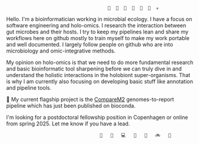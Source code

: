 ```
                                      🦠  🧫  🔬  👾  🧪  💉  ☣ 
```
Hello. I'm a bioinformatician working in microbial ecology. I have a focus on software engineering and holo-omics. I research the interaction between gut microbes and their hosts. I try to keep my pipelines lean and share my workflows here on github mostly to train myself to make my work portable and well documented. I largely follow people on github who are into microbiology and omic-integrative methods.

My opinion on holo-omics is that we need to do more fundamental research and basic bioinformatic tool sharpening before we can truly dive in and understand the holistic interactions in the holobiont super-organisms. That is why I am currently also focusing on developing basic stuff like annotation and pipeline tools.

🚀 My current flagship project is the [CompareM2](https://github.com/cmkobel/comparem2) genomes-to-report pipeline which has just been published on bioconda.

I'm looking for a postdoctoral fellowship position in Copenhagen or online from spring 2025. Let me know if you have a lead.

```
                                   🦾   🔬   💻   🔣   💾   🚲   🧬
```

